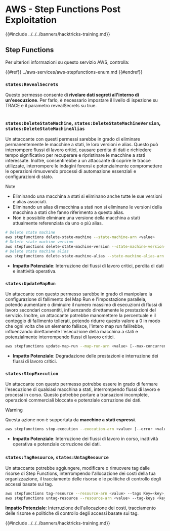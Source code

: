 # AWS - Step Functions Post Exploitation

{{#include ../../../banners/hacktricks-training.md}}

## Step Functions

Per ulteriori informazioni su questo servizio AWS, controlla:

{{#ref}}
../aws-services/aws-stepfunctions-enum.md
{{#endref}}

### `states:RevealSecrets`

Questo permesso consente di **rivelare dati segreti all'interno di un'esecuzione**. Per farlo, è necessario impostare il livello di ispezione su TRACE e il parametro revealSecrets su true.

<figure><img src="../../../images/image (348).png" alt=""><figcaption></figcaption></figure>

### `states:DeleteStateMachine`, `states:DeleteStateMachineVersion`, `states:DeleteStateMachineAlias`

Un attaccante con questi permessi sarebbe in grado di eliminare permanentemente le macchine a stati, le loro versioni e alias. Questo può interrompere flussi di lavoro critici, causare perdita di dati e richiedere tempo significativo per recuperare e ripristinare le macchine a stati interessate. Inoltre, consentirebbe a un attaccante di coprire le tracce utilizzate, interrompere le indagini forensi e potenzialmente compromettere le operazioni rimuovendo processi di automazione essenziali e configurazioni di stato.

> [!NOTE]
>
> - Eliminando una macchina a stati si eliminano anche tutte le sue versioni e alias associati.
> - Eliminando un alias di macchina a stati non si eliminano le versioni della macchina a stati che fanno riferimento a questo alias.
> - Non è possibile eliminare una versione della macchina a stati attualmente referenziata da uno o più alias.
```bash
# Delete state machine
aws stepfunctions delete-state-machine --state-machine-arn <value>
# Delete state machine version
aws stepfunctions delete-state-machine-version --state-machine-version-arn <value>
# Delete state machine alias
aws stepfunctions delete-state-machine-alias --state-machine-alias-arn <value>
```
- **Impatto Potenziale**: Interruzione dei flussi di lavoro critici, perdita di dati e inattività operativa.

### `states:UpdateMapRun`

Un attaccante con questo permesso sarebbe in grado di manipolare la configurazione di fallimento del Map Run e l'impostazione parallela, potendo aumentare o diminuire il numero massimo di esecuzioni di flussi di lavoro secondari consentiti, influenzando direttamente le prestazioni del servizio. Inoltre, un attaccante potrebbe manomettere la percentuale e il conteggio di fallimento tollerati, potendo ridurre questo valore a 0 in modo che ogni volta che un elemento fallisce, l'intero map run fallirebbe, influenzando direttamente l'esecuzione della macchina a stati e potenzialmente interrompendo flussi di lavoro critici.
```bash
aws stepfunctions update-map-run --map-run-arn <value> [--max-concurrency <value>] [--tolerated-failure-percentage <value>] [--tolerated-failure-count <value>]
```
- **Impatto Potenziale**: Degradazione delle prestazioni e interruzione dei flussi di lavoro critici.

### `states:StopExecution`

Un attaccante con questo permesso potrebbe essere in grado di fermare l'esecuzione di qualsiasi macchina a stati, interrompendo flussi di lavoro e processi in corso. Questo potrebbe portare a transazioni incomplete, operazioni commerciali bloccate e potenziale corruzione dei dati.

> [!WARNING]
> Questa azione non è supportata da **macchine a stati espressi**.
```bash
aws stepfunctions stop-execution --execution-arn <value> [--error <value>] [--cause <value>]
```
- **Impatto Potenziale**: Interruzione dei flussi di lavoro in corso, inattività operativa e potenziale corruzione dei dati.

### `states:TagResource`, `states:UntagResource`

Un attaccante potrebbe aggiungere, modificare o rimuovere tag dalle risorse di Step Functions, interrompendo l'allocazione dei costi della tua organizzazione, il tracciamento delle risorse e le politiche di controllo degli accessi basate sui tag.
```bash
aws stepfunctions tag-resource --resource-arn <value> --tags Key=<key>,Value=<value>
aws stepfunctions untag-resource --resource-arn <value> --tag-keys <key>
```
**Impatto Potenziale**: Interruzione dell'allocazione dei costi, tracciamento delle risorse e politiche di controllo degli accessi basate sui tag.

{{#include ../../../banners/hacktricks-training.md}}
